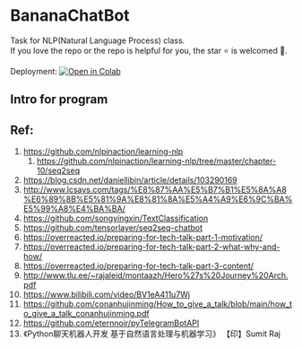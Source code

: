 # BananaChatBot
 Task for NLP(Natural Language Process) class.  
 If you love the repo or the repo is helpful for you, the star ⭐ is welcomed 🤗.

  Deployment:  [ ![Open in Colab](https://colab.research.google.com/assets/colab-badge.svg)   ](https://colab.research.google.com/drive/15xKwj3iOQkWaTKy6fUdbnA1w3qvlVX8t?usp=sharing)



## Intro for program




## Ref: 

1. https://github.com/nlpinaction/learning-nlp
   1. https://github.com/nlpinaction/learning-nlp/tree/master/chapter-10/seq2seq
2. https://blog.csdn.net/daniellibin/article/details/103290169
3. http://www.lcsays.com/tags/%E8%87%AA%E5%B7%B1%E5%8A%A8%E6%89%8B%E5%81%9A%E8%81%8A%E5%A4%A9%E6%9C%BA%E5%99%A8%E4%BA%BA/
4. https://github.com/songyingxin/TextClassification
5. https://github.com/tensorlayer/seq2seq-chatbot
6. https://overreacted.io/preparing-for-tech-talk-part-1-motivation/
7. https://overreacted.io/preparing-for-tech-talk-part-2-what-why-and-how/
8. https://overreacted.io/preparing-for-tech-talk-part-3-content/
9. http://www.tlu.ee/~rajaleid/montaazh/Hero%27s%20Journey%20Arch.pdf
10. https://www.bilibili.com/video/BV1eA411u7Wj
11. https://github.com/conanhujinming/How_to_give_a_talk/blob/main/how_to_give_a_talk_conanhujinming.pdf
12. https://github.com/eternnoir/pyTelegramBotAPI
13. 《Python聊天机器人开发 基于自然语言处理与机器学习》 【印】Sumit Raj







